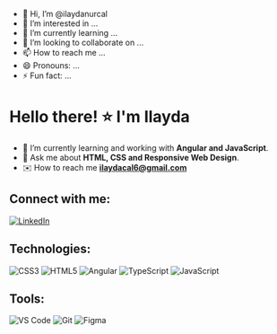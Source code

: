 - 👋 Hi, I’m @ilaydanurcal
- 👀 I’m interested in ...
- 🌱 I’m currently learning ...
- 💞️ I’m looking to collaborate on ...
- 📫 How to reach me ...
- 😄 Pronouns: ...
- ⚡ Fun fact: ...

<!---
ilaydanurcal/ilaydanurcal is a ✨ special ✨ repository because its `README.md` (this file) appears on your GitHub profile.
You can click the Preview link to take a look at your changes.
--->

# Hello there! ⭐ I'm Ilayda

- 👑 I’m currently learning and working with **Angular and JavaScript**.
- 💬 Ask me about **HTML, CSS and Responsive Web Design**.
- ✉️ How to reach me **[ilaydacal6@gmail.com](mailto:ilaydacal6@gmail.com)**

## Connect with me:
[![LinkedIn](https://img.shields.io/badge/LinkedIn-blue?logo=linkedin)](https://www.linkedin.com/in/your-linkedin-profile)

## Technologies:
![CSS3](https://img.shields.io/badge/-CSS3-1572B6?logo=css3&logoColor=white)
![HTML5](https://img.shields.io/badge/-HTML5-E34F26?logo=html5&logoColor=white)
![Angular](https://img.shields.io/badge/-Angular-DD0031?logo=angular&logoColor=white)
![TypeScript](https://img.shields.io/badge/-TypeScript-3178C6?logo=typescript&logoColor=white)
![JavaScript](https://img.shields.io/badge/-JavaScript-F7DF1E?logo=javascript&logoColor=black)

## Tools:
![VS Code](https://img.shields.io/badge/-VSCode-007ACC?logo=visual-studio-code&logoColor=white)
![Git](https://img.shields.io/badge/-Git-F05032?logo=git&logoColor=white)
![Figma](https://img.shields.io/badge/-Figma-F24E1E?logo=figma&logoColor=white)
